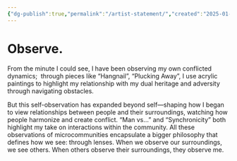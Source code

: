 ```yaml
---
{"dg-publish":true,"permalink":"/artist-statement/","created":"2025-01-30T18:10:51.029+08:00","updated":"2025-01-30T21:03:20.452+08:00"}
---
```


# Observe.

From the minute I could see, I have been observing my own conflicted dynamics;  through pieces like “Hangnail”, “Plucking Away”, I use acrylic paintings to highlight my relationship with my dual heritage and adversity through navigating obstacles. 

But this self-observation has expanded beyond self—shaping how I began to view relationships between people and their surroundings, watching how people harmonize and create conflict. “Man vs…” and “Synchronicity” both highlight my take on interactions within the community. All these observations of microcommunities encapsulate a bigger philosophy that defines how we see: through lenses. When we observe our surroundings, we see others. When others observe their surroundings, they observe me.